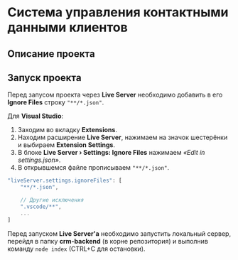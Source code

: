 # Система управления контактными данными клиентов

## Описание проекта



## Запуск проекта

Перед запусом проекта через **Live Server** необходимо добавить в его **Ignore Files** строку `"**/*.json"`.

Для **Visual Studio**:
1. Заходим во вкладку **Extensions**.
2. Находим расширение **Live Server**, нажимаем на значок шестерёнки и выбираем **Extension Settings**.
3. В блоке **Live Server › Settings: Ignore Files** нажимаем *«Edit in settings.json»*.
4. В открывшемся файле прописываем `"**/*.json"`.

```js
"liveServer.settings.ignoreFiles": [
    "**/*.json",

    // Другие исключения
    ".vscode/**",
    ...
]
```

Перед запуском **Live Server'а** необходимо запустить локальный сервер, перейдя в папку **crm-backend** (в корне репозитория) и выполнив команду `node index` (CTRL+C для остановки).
